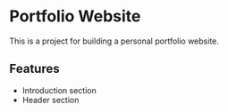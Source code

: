 # Portfolio Website
This is a project for building a personal portfolio website.
## Features
- Introduction section
- Header section